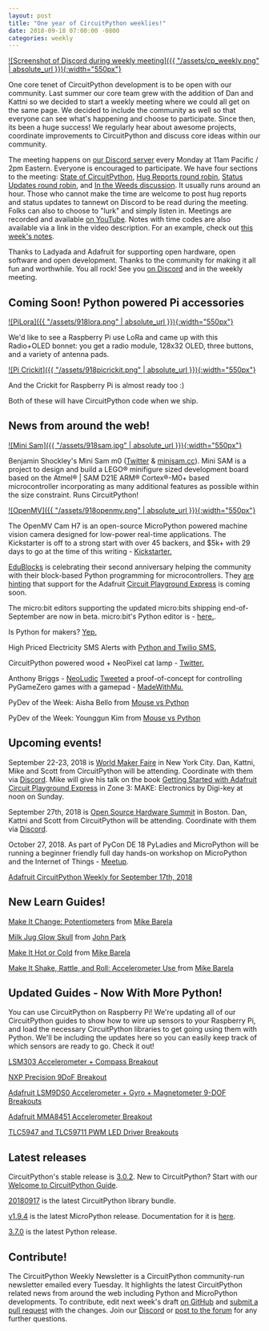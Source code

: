 ```yaml
---
layout: post
title: "One year of CircuitPython weeklies!"
date: 2018-09-18 07:00:00 -0800
categories: weekly
---
```


[![Screenshot of Discord during weekly meeting]({{ "/assets/cp_weekly.png" | absolute_url }}){:width="550px"}](https://www.youtube.com/watch?v=RQIeFU-1U-M&list=PLjF7R1fz_OOUvw7tMv45xjWp0ht8yNgg0)

One core tenet of CircuitPython development is to be open with our community. Last summer our core team grew with the addition of Dan and Kattni so we decided to start a weekly meeting where we could all get on the same page. We decided to include the community as well so that everyone can see what's happening and choose to participate. Since then, its been a huge success! We regularly hear about awesome projects, coordinate improvements to CircuitPython and discuss core ideas within our community.

The meeting happens on [our Discord server](https://adafru.it/discord) every Monday at 11am Pacific / 2pm Eastern. Everyone is encouraged to participate.  We have four sections to the meeting: [State of CircuitPython](https://youtu.be/RQIeFU-1U-M?t=3m27s), [Hug Reports round robin](https://youtu.be/RQIeFU-1U-M?t=7m7s), [Status Updates round robin](https://youtu.be/RQIeFU-1U-M?t=17m59s), and [In the Weeds discussion](https://youtu.be/RQIeFU-1U-M?t=41m26s). It usually runs around an hour. Those who cannot make the time are welcome to post hug reports and status updates to tannewt on Discord to be read during the meeting. Folks can also to choose to "lurk" and simply listen in. Meetings are recorded and available [on YouTube](https://www.youtube.com/playlist?list=PLjF7R1fz_OOUvw7tMv45xjWp0ht8yNgg0). Notes with time codes are also available via a link in the video description. For an example, check out [this week's notes](https://gist.github.com/tannewt/a3e9cd422215274c7ea88f8f63396570).

Thanks to Ladyada and Adafruit for supporting open hardware, open software and open development. Thanks to the community for making it all fun and worthwhile. You all rock! See you [on Discord](https://adafru.it/discord) and in the weekly meeting.

## Coming Soon! Python powered Pi accessories

[![PiLora]({{ "/assets/918lora.png" | absolute_url }}){:width="550px"}](https://adafru.it/discord)

We'd like to see a Raspberry Pi use LoRa and came up with this Radio+OLED bonnet: you get a radio module, 128x32 OLED, three buttons, and a variety of antenna pads.

[![Pi Crickit]({{ "/assets/918picrickit.png" | absolute_url }}){:width="550px"}](https://adafru.it/discord)

And the Crickit for Raspberry Pi is almost ready too :)

Both of these will have CircuitPython code when we ship.

## News from around the web!

[![Mini Sam]({{ "/assets/918sam.jpg" | absolute_url }}){:width="550px"}](https://www.minisam.cc/)

Benjamin Shockley's Mini Sam m0 ([Twitter](https://twitter.com/bwshockley/status/1039329525904039936?s=11) & [minisam.cc](https://www.minisam.cc/)). Mini SAM is a project to design and build a LEGO® minifigure sized development board based on the Atmel® | SAM D21E ARM® Cortex®-M0+ based microcontroller incorporating as many additional features as possible within the size constraint. Runs CircuitPython!

[![OpenMV]({{ "/assets/918openmv.png" | absolute_url }}){:width="550px"}](https://www.kickstarter.com/projects/1798207217/openmv-cam-h7-machine-vision-w-micropython)

The OpenMV Cam H7 is an open-source MicroPython powered machine vision camera designed for low-power real-time applications. The Kickstarter is off to a strong start with over 45 backers, and $5k+ with 29 days to go at the time of this writing - [Kickstarter.](https://www.kickstarter.com/projects/1798207217/openmv-cam-h7-machine-vision-w-micropython)

[EduBlocks](https://edublocks.org/) is celebrating their second anniversary helping the community with their block-based Python programming for microcontrollers. They [are hinting](https://twitter.com/edu_blocks/status/1041723209345851393) that support for the Adafruit [Circuit Playground Express](https://www.adafruit.com/product/3333) is coming soon.

The micro:bit editors supporting the updated micro:bits shipping end-of-September are now in beta. micro:bit's Python editor is - [here.](https://python.microbit.org/v/beta).

Is Python for makers? [Yep.](https://twitter.com/aidanrtaylor/status/1041641252557664257)

High Priced Electricity SMS Alerts with [Python and Twilio SMS.](https://www.twilio.com/blog/high-priced-electricity-sms-alerts-python-twilio-sms)

CircuitPython powered wood + NeoPixel cat lamp - [Twitter.](https://twitter.com/retro_gerry/status/1040006015532654597)

Anthony Briggs - [NeoLudic](http://neoluddic.tumblr.com/) [Tweeted](https://twitter.com/AnthonyBriggs/status/1039070401366650880) a proof-of-concept for controlling PyGameZero games with a gamepad - [MadeWithMu.](http://madewith.mu/mu/users/2018/09/12/mu-pygamezero-gamepad.html)

PyDev of the Week: Aisha Bello from [Mouse vs Python](https://www.blog.pythonlibrary.org/2018/09/03/pydev-of-the-week-aisha-bello/)

PyDev of the Week: Younggun Kim from [Mouse vs Python](https://www.blog.pythonlibrary.org/2018/09/17/pydev-of-the-week-younggun-kim/)

## Upcoming events!

September 22-23, 2018 is [World Maker Faire](https://makerfaire.com/new-york/) in New York City. Dan, Kattni, Mike and Scott from CircuitPython will be attending. Coordinate with them via [Discord](https://adafru.it/discord). Mike will give his talk on the book [Getting Started with Adafruit Circuit Playground Express](https://blog.adafruit.com/2018/09/14/new-product-getting-started-with-adafruit-circuit-playground-express-by-mike-barela/) in Zone 3: MAKE: Electronics by Digi-key at noon on Sunday.

September 27th, 2018 is [Open Source Hardware Summit](https://2018.oshwa.org/) in Boston. Dan, Kattni and Scott from CircuitPython will be attending. Coordinate with them via [Discord](https://adafru.it/discord).

October 27, 2018. As part of PyCon DE 18 PyLadies and MicroPython will be running a beginner friendly full day hands-on workshop on MicroPython and the Internet of Things - [Meetup](https://www.meetup.com/de-DE/PyData-Suedwest/events/253574767/).

[Adafruit CircuitPython Weekly for September 17th, 2018](https://www.youtube.com/watch?v=RQIeFU-1U-M&list=PLjF7R1fz_OOUvw7tMv45xjWp0ht8yNgg0)

## New Learn Guides!

[Make It Change: Potentiometers](https://learn.adafruit.com/make-it-change-potentiometers) from [Mike Barela](https://learn.adafruit.com/users/MikeBarela)

[Milk Jug Glow Skull](https://learn.adafruit.com/milk-jug-glow-skull) from [John Park](https://learn.adafruit.com/users/johnpark)

[Make It Hot or Cold](https://learn.adafruit.com/make-it-hot-or-cold) from [Mike Barela](https://learn.adafruit.com/users/MikeBarela)

[Make It Shake, Rattle, and Roll: Accelerometer Use ](https://learn.adafruit.com/make-it-shake-rattle-and-roll) from [Mike Barela](https://learn.adafruit.com/users/MikeBarela)

## Updated Guides - Now With More Python!

You can use CircuitPython on Raspberry Pi! We're updating all of our CircuitPython guides to show how to wire up sensors to your Raspberry Pi, and load the necessary CircuitPython libraries to get going using them with Python. We'll be including the updates here so you can easily keep track of which sensors are ready to go. Check it out!

[LSM303 Accelerometer + Compass Breakout](https://learn.adafruit.com/lsm303-accelerometer-slash-compass-breakout)

[NXP Precision 9DoF Breakout](https://learn.adafruit.com/nxp-precision-9dof-breakout)

[Adafruit LSM9DS0 Accelerometer + Gyro + Magnetometer 9-DOF Breakouts](https://learn.adafruit.com/adafruit-lsm9ds0-accelerometer-gyro-magnetometer-9-dof-breakouts)

[Adafruit MMA8451 Accelerometer Breakout](https://learn.adafruit.com/adafruit-mma8451-accelerometer-breakout)

[TLC5947 and TLC59711 PWM LED Driver Breakouts](https://learn.adafruit.com/tlc5947-tlc59711-pwm-led-driver-breakout)

## Latest releases

CircuitPython's stable release is [3.0.2](https://github.com/adafruit/circuitpython/releases/latest). New to CircuitPython? Start with our [Welcome to CircuitPython Guide](https://learn.adafruit.com/welcome-to-circuitpython).

[20180917](https://github.com/adafruit/Adafruit_CircuitPython_Bundle/releases/latest) is the latest CircuitPython library bundle.

[v1.9.4](https://micropython.org/download) is the latest MicroPython release. Documentation for it is [here](http://docs.micropython.org/en/latest/pyboard/).

[3.7.0](https://www.python.org/downloads/) is the latest Python release.

## Contribute!

The CircuitPython Weekly Newsletter is a CircuitPython community-run newsletter emailed every Tuesday. It highlights the latest CircuitPython related news from around the web including Python and MicroPython developments. To contribute, edit next week's draft [on GitHub](https://github.com/adafruit/circuitpython-weekly-newsletter/tree/gh-pages/_drafts) and [submit a pull request](https://help.github.com/articles/editing-files-in-your-repository/) with the changes. Join our [Discord](https://adafru.it/discord) or [post to the forum](https://forums.adafruit.com/viewforum.php?f=60) for any further questions.

